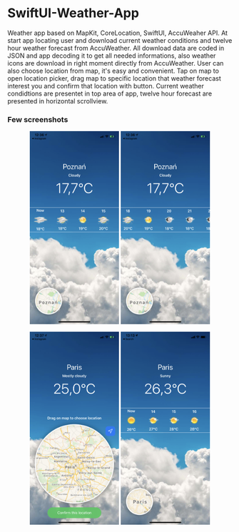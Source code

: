 # SwiftUI-Weather-App

Weather app based on MapKit, CoreLocation, SwiftUI, AccuWeaher API. At start app locating user and download current weather conditions and twelve hour weather forecast from AccuWeather. All download data are coded in JSON and app decoding it to get all needed informations, also weather icons are download in right moment directly from AccuWeather. User can also choose location from map, it's easy and convenient. Tap on map to open location picker, drag map to specific location that weather forecast interest you and confirm that location with button. Current weather condidtions are presentet in top area of app, twelve hour forecast are presented in horizontal scrollview.

 <h3>Few screenshots</h3>
  <p align="center">
  <img src="1.PNG" alt="drawing" width="200"/>
  <img src="2.PNG" alt="drawing" width="200"/>
</p>
  
  <p align="center">
  <img src="3.PNG" alt="drawing" width="200"/>
  <img src="4.PNG" alt="drawing" width="200"/>
</p>
